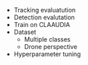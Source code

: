 
- Tracking evaluatution 
- Detection evalutation
- Train on CLAAUDIA
- Dataset
    -  Multiple classes
    - Drone perspective
- Hyperparameter tuning
